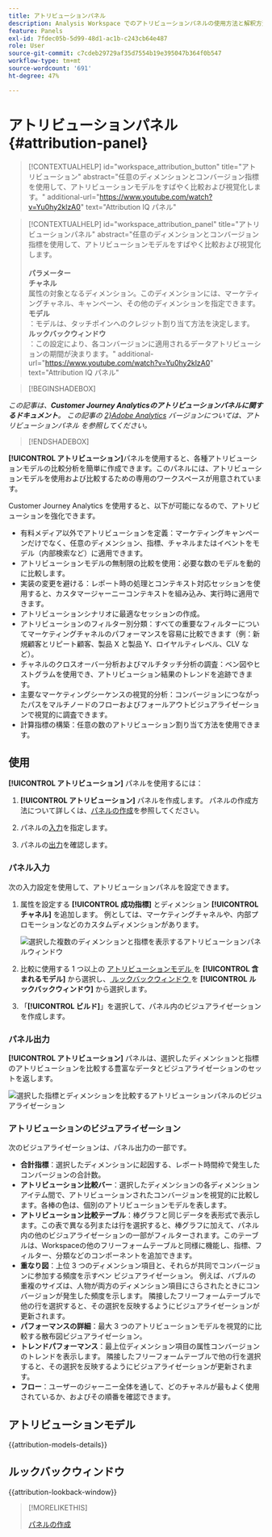 ```yaml
---
title: アトリビューションパネル
description: Analysis Workspace でのアトリビューションパネルの使用方法と解釈方法。
feature: Panels
exl-id: 7fdec05b-5d99-48d1-ac1b-c243cb64e487
role: User
source-git-commit: c7cdeb29729af35d7554b19e395047b364f0b547
workflow-type: tm+mt
source-wordcount: '691'
ht-degree: 47%

---
```


# アトリビューションパネル {#attribution-panel}

<!-- markdownlint-disable MD034 -->

>[!CONTEXTUALHELP]
>id="workspace_attribution_button"
>title="アトリビューション"
>abstract="任意のディメンションとコンバージョン指標を使用して、アトリビューションモデルをすばやく比較および視覚化します。"
>additional-url="https://www.youtube.com/watch?v=Yu0hy2klzA0" text="Attribution IQ パネル"

>[!CONTEXTUALHELP]
>id="workspace_attribution_panel"
>title="アトリビューションパネル"
>abstract="任意のディメンションとコンバージョン指標を使用して、アトリビューションモデルをすばやく比較および視覚化します。<br/><br/>**パラメーター&#x200B;**<br/>**チャネル**<br/>&#x200B;属性の対象となるディメンション。このディメンションには、マーケティングチャネル、キャンペーン、その他のディメンションを指定できます。<br/>**モデル**<br/>：モデルは、タッチポインへのクレジット割り当て方法を決定します。<br/>**ルックバックウィンドウ**<br/>：この設定により、各コンバージョンに適用されるデータアトリビューションの期間が決まります。"
>additional-url="https://www.youtube.com/watch?v=Yu0hy2klzA0" text="Attribution IQ パネル"

<!-- markdownlint-enable MD034 -->

>[!BEGINSHADEBOX]

*この記事は、**Customer Journey Analyticsのアトリビューションパネルに関するドキュメント**。 この記事の [2}Adobe Analytics](https://experienceleague.adobe.com/en/docs/analytics/analyze/analysis-workspace/panels/attribution) バージョンについては、**アトリビューションパネル* を参照してください。**

>[!ENDSHADEBOX]

**[!UICONTROL アトリビューション]**&#x200B;パネルを使用すると、各種アトリビューションモデルの比較分析を簡単に作成できます。このパネルには、アトリビューションモデルを使用および比較するための専用のワークスペースが用意されています。

Customer Journey Analytics を使用すると、以下が可能になるので、アトリビューションを強化できます。

* 有料メディア以外でアトリビューションを定義：マーケティングキャンペーンだけでなく、任意のディメンション、指標、チャネルまたはイベントをモデル（内部検索など）に適用できます。
* アトリビューションモデルの無制限の比較を使用：必要な数のモデルを動的に比較します。
* 実装の変更を避ける：レポート時の処理とコンテキスト対応セッションを使用すると、カスタマージャーニーコンテキストを組み込み、実行時に適用できます。
* アトリビューションシナリオに最適なセッションの作成。
* アトリビューションのフィルター別分類：すべての重要なフィルターについてマーケティングチャネルのパフォーマンスを容易に比較できます（例：新規顧客とリピート顧客、製品 X と製品 Y、ロイヤルティレベル、CLV など）。
* チャネルのクロスオーバー分析およびマルチタッチ分析の調査：ベン図やヒストグラムを使用でき、アトリビューション結果のトレンドを追跡できます。
* 主要なマーケティングシーケンスの視覚的分析：コンバージョンにつながったパスをマルチノードのフローおよびフォールアウトビジュアライゼーションで視覚的に調査できます。
* 計算指標の構築：任意の数のアトリビューション割り当て方法を使用できます。

## 使用

**[!UICONTROL アトリビューション]** パネルを使用するには：

1. **[!UICONTROL アトリビューション]** パネルを作成します。 パネルの作成方法について詳しくは、[パネルの作成](panels.md#create-a-panel)を参照してください。

1. パネルの[入力](#panel-input)を指定します。

1. パネルの[出力](#panel-output)を確認します。

### パネル入力

次の入力設定を使用して、アトリビューションパネルを設定できます。

1. 属性を設定する **[!UICONTROL 成功指標]** とディメンション **[!UICONTROL チャネル]** を追加します。 例としては、マーケティングチャネルや、内部プロモーションなどのカスタムディメンションがあります。

   ![ 選択した複数のディメンションと指標を表示するアトリビューションパネルウィンドウ ](assets/attribution-panel.png)

1. 比較に使用する 1 つ以上の [ アトリビューションモデル ](#attribution-models) を **[!UICONTROL 含まれるモデル]** から選択し、[ ルックバックウィンドウ ](#lookback-window) を **[!UICONTROL ルックバックウィンドウ]** から選択します。

1. 「**[!UICONTROL ビルド]**」を選択して、パネル内のビジュアライゼーションを作成します。

### パネル出力

**[!UICONTROL アトリビューション]** パネルは、選択したディメンションと指標のアトリビューションを比較する豊富なデータとビジュアライゼーションのセットを返します。

![ 選択した指標とディメンションを比較するアトリビューションパネルのビジュアライゼーション ](assets/attr_panel_vizs.png)

### アトリビューションのビジュアライゼーション

次のビジュアライゼーションは、パネル出力の一部です。

* **合計指標**：選択したディメンションに起因する、レポート時間枠で発生したコンバージョンの合計数。
* **アトリビューション比較バー**：選択したディメンションの各ディメンションアイテム間で、アトリビューションされたコンバージョンを視覚的に比較します。各棒の色は、個別のアトリビューションモデルを表します。
* **アトリビューション比較テーブル**：棒グラフと同じデータを表形式で表示します。この表で異なる列または行を選択すると、棒グラフに加えて、パネル内の他のビジュアライゼーションの一部がフィルターされます。このテーブルは、Workspaceの他のフリーフォームテーブルと同様に機能し、指標、フィルター、分類などのコンポーネントを追加できます。
* **重なり図**：上位 3 つのディメンション項目と、それらが共同でコンバージョンに参加する頻度を示すベン ビジュアライゼーション。 例えば、バブルの重複のサイズは、人物が両方のディメンション項目にさらされたときにコンバージョンが発生した頻度を示します。 隣接したフリーフォームテーブルで他の行を選択すると、その選択を反映するようにビジュアライゼーションが更新されます。
* **パフォーマンスの詳細**：最大 3 つのアトリビューションモデルを視覚的に比較する散布図ビジュアライゼーション。
* **トレンドパフォーマンス**：最上位ディメンション項目の属性コンバージョンのトレンドを表示します。 隣接したフリーフォームテーブルで他の行を選択すると、その選択を反映するようにビジュアライゼーションが更新されます。
* **フロー**：ユーザーのジャーニー全体を通して、どのチャネルが最もよく使用されているか、およびその順番を確認できます。

## アトリビューションモデル

{{attribution-models-details}}

## ルックバックウィンドウ

{{attribution-lookback-window}}

>[!MORELIKETHIS]
>
> [パネルの作成](/help/analysis-workspace/c-panels/panels.md#create-a-panel)
>
